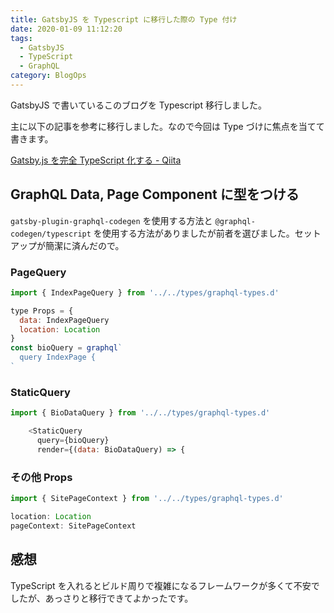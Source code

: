 ```yaml
---
title: GatsbyJS を Typescript に移行した際の Type 付け
date: 2020-01-09 11:12:20
tags:
  - GatsbyJS
  - TypeScript
  - GraphQL
category: BlogOps
---
```


GatsbyJS で書いているこのブログを Typescript 移行しました。

主に以下の記事を参考に移行しました。なので今回は Type づけに焦点を当てて書きます。

[Gatsby\.js を完全 TypeScript 化する \- Qiita](https://qiita.com/Takepepe/items/144209f860fbe4d5e9bb)

## GraphQL Data, Page Component に型をつける

`gatsby-plugin-graphql-codegen` を使用する方法と `@graphql-codegen/typescript` を使用する方法がありましたが前者を選びました。セットアップが簡潔に済んだので。

### PageQuery

```js
import { IndexPageQuery } from '../../types/graphql-types.d'

type Props = {
  data: IndexPageQuery
  location: Location
}
const bioQuery = graphql`
  query IndexPage {
`
```

### StaticQuery

```js
import { BioDataQuery } from '../../types/graphql-types.d'

    <StaticQuery
      query={bioQuery}
      render={(data: BioDataQuery) => {

```

### その他 Props

```js
import { SitePageContext } from '../../types/graphql-types.d'

location: Location
pageContext: SitePageContext
```

## 感想

TypeScript を入れるとビルド周りで複雑になるフレームワークが多くて不安でしたが、あっさりと移行できてよかったです。
